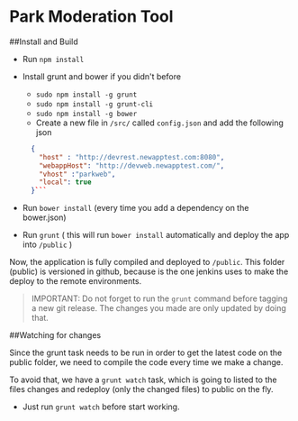 Park Moderation Tool
====================


##Install and Build

- Run `npm install`
- Install grunt and bower if you didn't before
  - `sudo npm install -g grunt`
  - `sudo npm install -g grunt-cli`
  - `sudo npm install -g bower`
  - Create a new file in `/src/` called `config.json` and add the following json
  ```json
    {
      "host" : "http://devrest.newapptest.com:8080",
      "webappHost": "http://devweb.newapptest.com/",
      "vhost" :"parkweb",
      "local": true
    }```

- Run `bower install` (every time you add a dependency on the bower.json)

- Run `grunt` ( this will run `bower install` automatically and deploy the app into `/public` )

Now, the application is fully compiled and deployed to `/public`. This folder (public) is versioned in github, because is the one
jenkins uses to make the deploy to the remote environments.

>
> IMPORTANT: Do not forget to run the `grunt` command before tagging a new git release. The changes you made
> are only updated by doing that.
>

##Watching for changes

Since the grunt task needs to be run in order to get the latest code on the public folder,
we need to compile the code every time we make a change.

To avoid that, we have a `grunt watch` task, which is going to listed to the files changes
and redeploy (only the changed files) to public on the fly.

- Just run `grunt watch` before start working.
